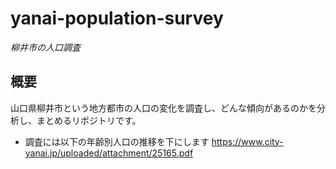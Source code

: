 # yanai-population-survey

*柳井市の人口調査*  

## 概要
山口県柳井市という地方都市の人口の変化を調査し、どんな傾向があるのかを分析し、まとめるリポジトリです。

- 調査には以下の年齢別人口の推移を下にします
https://www.city-yanai.jp/uploaded/attachment/25165.pdf
